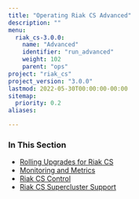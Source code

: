 ```yaml
---
title: "Operating Riak CS Advanced"
description: ""
menu:
  riak_cs-3.0.0:
    name: "Advanced"
    identifier: "run_advanced"
    weight: 102
    parent: "ops"
project: "riak_cs"
project_version: "3.0.0"
lastmod: 2022-05-30T00:00:00-00:00
sitemap:
  priority: 0.2
aliases:

---
```


### In This Section

- [Rolling Upgrades for Riak CS](../../cookbooks/rolling-upgrades/)
- [Monitoring and Metrics](../../cookbooks/monitoring-and-metrics/)
- [Riak CS Control](../../references/appendices/riak-cs-control/)
- [Riak CS Supercluster Support](../../cookbooks/supercluster/)
